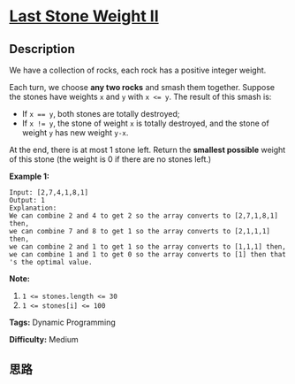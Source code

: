# [Last Stone Weight II][title]

## Description

We have a collection of rocks, each rock has a positive integer weight.

Each turn, we choose **any two rocks**  and smash them together.  Suppose the
stones have weights `x` and `y` with `x <= y`.  The result of this smash is:

  * If `x == y`, both stones are totally destroyed;
  * If `x != y`, the stone of weight `x` is totally destroyed, and the stone of weight `y` has new weight `y-x`.

At the end, there is at most 1 stone left.  Return the **smallest possible**
weight of this stone (the weight is  0 if there are no stones left.)



**Example 1:**
            Input: [2,7,4,1,8,1]    Output: 1    Explanation:    We can combine 2 and 4 to get 2 so the array converts to [2,7,1,8,1] then,    we can combine 7 and 8 to get 1 so the array converts to [2,1,1,1] then,    we can combine 2 and 1 to get 1 so the array converts to [1,1,1] then,    we can combine 1 and 1 to get 0 so the array converts to [1] then that 's the optimal value.    



**Note:**

  1. `1 <= stones.length <= 30`
  2. `1 <= stones[i] <= 100`


**Tags:** Dynamic Programming

**Difficulty:** Medium

## 思路

[title]: https://leetcode.com/problems/last-stone-weight-ii
